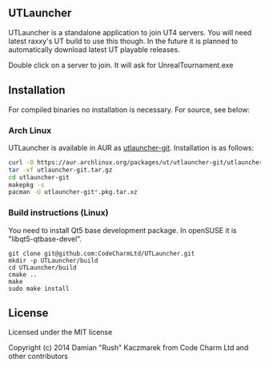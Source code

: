 ## UTLauncher

UTLauncher is a standalone application to join UT4 servers. You will need latest raxxy's UT build to use this though.
In the future it is planned to automatically download latest UT playable releases.

Double click on a server to join. It will ask for UnrealTournament.exe

## Installation

For compiled binaries no installation is necessary. For source, see below:

### Arch Linux

UTLauncher is available in AUR as [utlauncher-git](https://aur.archlinux.org/packages/utlauncher-git/).  Installation is as follows:

```bash
curl -O https://aur.archlinux.org/packages/ut/utlauncher-git/utlauncher-git.tar.gz
tar -xf utlauncher-git.tar.gz
cd utlauncher-git
makepkg -s
pacman -U utlauncher-git*.pkg.tar.xz
```

### Build instructions (Linux)

You need to install Qt5 base development package. In openSUSE it is "libqt5-qtbase-devel".
```
git clone git@github.com:CodeCharmLtd/UTLauncher.git
mkdir -p UTLauncher/build
cd UTLauncher/build
cmake ..
make
sudo make install
```

## License
Licensed under the MIT license

Copyright (c) 2014 Damian "Rush" Kaczmarek
from Code Charm Ltd
and other contributors

